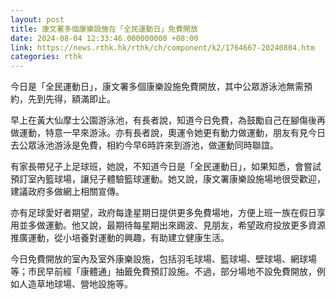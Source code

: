 ```yaml
---
layout: post
title: 康文署多個康樂設施在「全民運動日」免費開放
date: 2024-08-04 12:33:46.000000000 +08:00
link: https://news.rthk.hk/rthk/ch/component/k2/1764667-20240804.htm
categories: rthk
---
```


今日是「全民運動日」，康文署多個康樂設施免費開放，其中公眾游泳池無需預約，先到先得，額滿即止。

早上在黃大仙摩士公園游泳池，有長者說，知道今日免費，為鼓勵自己在腳傷後再做運動，特意一早來游泳。亦有長者說，奧運令她更有動力做運動，朋友有見今日去公眾泳池游泳是免費，相約今早6時許來到游池，做運動同時聯誼。

有家長帶兒子上足球班，她說，不知道今日是「全民運動日」，如果知悉，會嘗試預訂室內籃球場，讓兒子體驗籃球運動。她又說，康文署康樂設施場地很受歡迎，建議政府多做網上相關宣傳。

亦有足球愛好者期望，政府每逢星期日提供更多免費場地，方便上班一族在假日享用並多做運動。他又說，最期待每星期出來踢波、見朋友，希望政府投放更多資源推廣運動，從小培養對運動的興趣，有助建立健康生活。

今日免費開放的室內及室外康樂設施，包括羽毛球場、籃球場、壁球場、網球場等；市民早前經「康體通」抽籤免費預訂設施。不過，部分場地不設免費開放，例如人造草地球場、營地設施等。
